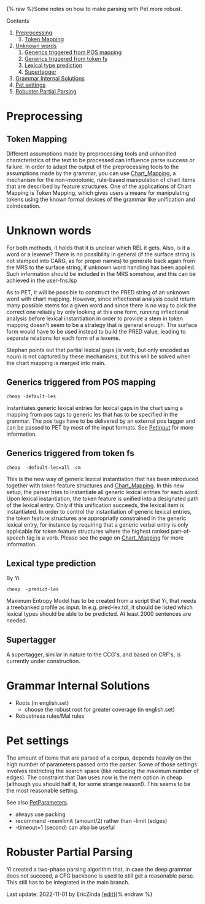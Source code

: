 {% raw %}Some notes on how to make parsing with Pet more robust.

Contents

1. [Preprocessing](../PetRobustness#Preprocessing)
   1. [Token Mapping](../PetRobustness#Token_Mapping)
2. [Unknown words](../PetRobustness#Unknown_words)
   1. [Generics triggered from POS
mapping](../PetRobustness#Generics_triggered_from_POS_mapping)
   2. [Generics triggered from token
fs](../PetRobustness#Generics_triggered_from_token_fs)
   3. [Lexical type prediction](../PetRobustness#Lexical_type_prediction)
   4. [Supertagger](../PetRobustness#Supertagger)
3. [Grammar Internal Solutions](../PetRobustness#Grammar_Internal_Solutions)
4. [Pet settings](../PetRobustness#Pet_settings)
5. [Robuster Partial Parsing](../PetRobustness#Robuster_Partial_Parsing)

# Preprocessing

## Token Mapping

Different assumptions made by preprocessing tools and unhandled
characteristics of the text to be processed can influence parse success
or failure. In order to adapt the output of the preprocessing tools to
the assumptions made by the grammar, you can use
[Chart\_Mapping](https://blog.inductorsoftware.com/docsproto/tools/ChartMapping), a mechanism for the non-monotonic,
rule-based manipulation of chart items that are described by feature
structures. One of the applications of Chart Mapping is Token Mapping,
which gives users a means for manipulating tokens using the known formal
devices of the grammar like unification and coindexation.

# Unknown words

For both methods, it holds that it is unclear which REL it gets. Also,
is it a word or a lexeme? There is no possibility in general (if the
surface string is not stamped into CARG, as for proper names) to
generate back again from the MRS to the surface string, if unknown word
handling has been applied. Such information should be included in the
MRS somehow, and this can be achieved in the user-fns.lsp

As to PET, it will be possible to construct the PRED string of an
unknown word with chart mapping. However, since inflectional analysis
could return many possible stems for a given word and since there is no
way to pick the correct one reliably by only looking at this one form,
running inflectional analysis before lexical instantiation in order to
provide a stem in token mapping doesn't seem to be a strategy that is
general enough. The surface form would have to be used instead to build
the PRED value, leading to separate relations for each form of a lexeme.

Stephan points out that partial lexical gaps (is verb, but only encoded
as noun) is not captured by these mechanisms, but this will be solved
when the chart mapping is merged into main.

## Generics triggered from POS mapping

    cheap -default-les

Instantiates generic lexical entries for lexical gaps in the chart using
a mapping from pos tags to generic les that has to be specified in the
grammar. The pos tags have to be delivered by an external pos tagger and
can be passed to PET by most of the input formats. See
[PetInput](../PetInput) for more information.

## Generics triggered from token fs

    cheap  -default-les=all -cm

This is the new way of generic lexical instantiation that has been
introduced together with token feature structures and
[Chart\_Mapping](Chart_Mapping). In this new setup, the parser tries to
instantiate all generic lexical entries for each word. Upon lexical
instantiation, the token feature is unified into a designated path of
the lexical entry. Only if this unification succeeds, the lexical item
is instantiated. In order to control the instantiation of generic
lexical entries, the token feature structures are appropriatly
constrained in the generic lexical entry, for instance by requiring that
a generic verbal entry is only applicable for token feature structures
where the highest ranked part-of-speech tag is a verb. Please see the
page on [Chart\_Mapping](Chart_Mapping) for more information.

## Lexical type prediction

By Yi.

    cheap  -predict-les

Maximum Entropy Model has to be created from a script that Yi, that
needs a treebanked profile as input. In e.g. pred-lex.tdl, it should be
listed which lexical types should be able to be predicted. At least 2000
sentences are needed.

## Supertagger

A supertagger, similar in nature to the CCG's, and based on CRF's, is
currently under construction.

# Grammar Internal Solutions

- Roots (in english.set)
  - choose the robust root for greater coverage (in english.set)
- Robustness rules/Mal rules

# Pet settings

The amount of items that are parsed of a corpus, depends heavily on the
high number of parameters passed onto the parser. Some of those settings
involves restricting the search space (like reducing the maximum number
of edges). The constraint that Dan uses now is the mem option in cheap
(although you should half it, for some strange reason!). This seems to
be the most reasonable setting.

See also [PetParameters](../PetParameters).

- always use packing
- recommend -memlimit (amount/2) rather than -limit (edges)
- -timeout=1 (second) can also be useful

# Robuster Partial Parsing

Yi created a two-phase parsing algorithm that, in case the deep grammar
does not succeed, a CFG backbone is used to still get a reasonable
parse. This still has to be integrated in the main branch.

Last update: 2022-11-01 by EricZinda [[edit](https://github.com/delph-in/docs/wiki/PetRobustness/_edit)]{% endraw %}